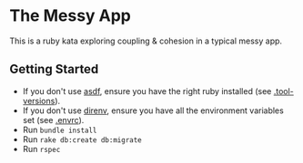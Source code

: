 # The Messy App
This is a ruby kata exploring coupling &amp; cohesion in a typical messy app.

## Getting Started
- If you don't use [asdf](https://asdf-vm.com/), ensure you have the right ruby installed (see [.tool-versions](.tool-versions)).
- If you don't use [direnv](https://direnv.net/), ensure you have all the environment variables set (see [.envrc](.envrc)).
- Run `bundle install` 
- Run `rake db:create db:migrate`
- Run `rspec`



